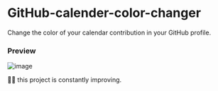 # GitHub-calender-color-changer
Change the color of your calendar contribution in your GitHub profile.<br>

### Preview
![image](https://user-images.githubusercontent.com/68635840/155846017-ae8b8a7b-2d77-4d39-8a91-44ac85fbe551.png)

🧑‍💻 this project is constantly improving.
